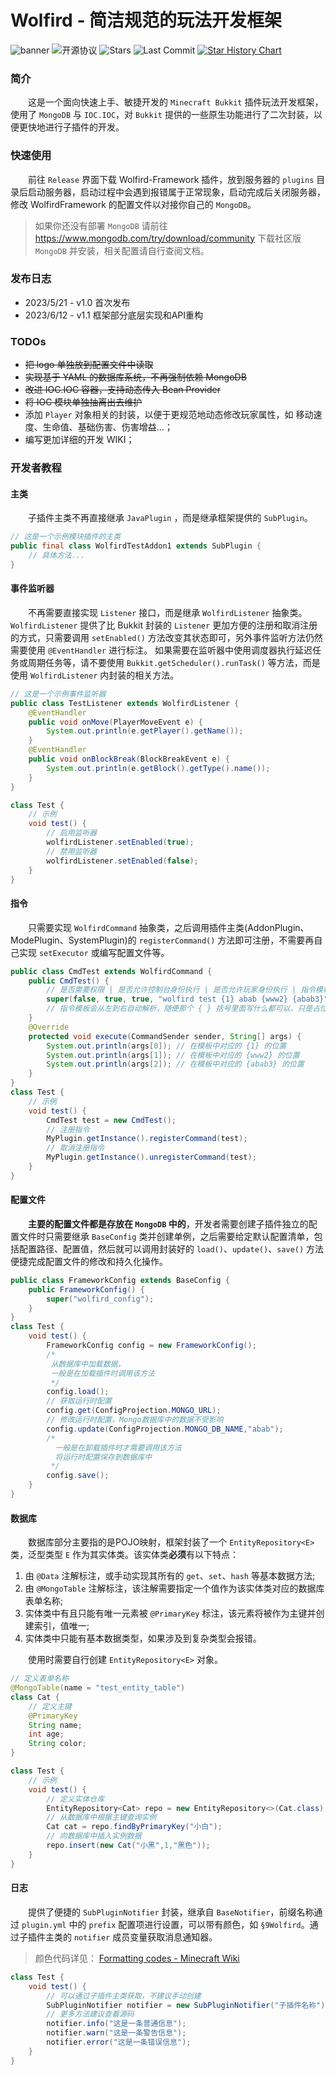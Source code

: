 # Wolfird - 简洁规范的玩法开发框架

![banner](https://img1.imgtp.com/2023/05/20/ufE0q6Q8.png)
![开源协议](https://img.shields.io/github/license/WolfLink-DevTeam/WolfirdFramework?style=for-the-badge)
![Stars](https://img.shields.io/github/stars/WolfLink-DevTeam/WolfirdFramework?style=for-the-badge)
![Last Commit](https://img.shields.io/github/last-commit/WolfLink-DevTeam/WolfirdFramework?style=for-the-badge)
[![Star History Chart](https://api.star-history.com/svg?repos=WolfLink-DevTeam/WolfirdFramework&type=Date)](https://star-history.com/#WolfLink-DevTeam/WolfirdFramework&Date)

### 简介

&emsp;&emsp;这是一个面向快速上手、敏捷开发的 `Minecraft Bukkit` 插件玩法开发框架，使用了 `MongoDB` 与 `IOC.IOC`，对 `Bukkit` 提供的一些原生功能进行了二次封装，以便更快地进行子插件的开发。

### 快速使用

&emsp;&emsp;前往 `Release` 界面下载 Wolfird-Framework 插件，放到服务器的 `plugins` 目录后启动服务器，启动过程中会遇到报错属于正常现象，启动完成后关闭服务器，修改 WolfirdFramework 的配置文件以对接你自己的 `MongoDB`。

> 如果你还没有部署 `MongoDB` 请前往
> https://www.mongodb.com/try/download/community
> 下载社区版 `MongoDB` 并安装，相关配置请自行查阅文档。

### 发布日志

- 2023/5/21 - v1.0 首次发布
- 2023/6/12 - v1.1 框架部分底层实现和API重构

### TODOs

- ~~把 logo 单独放到配置文件中读取~~
- ~~实现基于 YAML 的数据库系统，不再强制依赖 MongoDB~~
- ~~改进 IOC.IOC 容器，支持动态传入 Bean Provider~~
- ~~将 IOC 模块单独抽离出去维护~~
- 添加 `Player` 对象相关的封装，以便于更规范地动态修改玩家属性，如 移动速度、生命值、基础伤害、伤害增益...；
- 编写更加详细的开发 WIKI；

### 开发者教程

#### 主类

&emsp;&emsp;子插件主类不再直接继承 `JavaPlugin` ，而是继承框架提供的 `SubPlugin`。

```java
// 这是一个示例模块插件的主类
public final class WolfirdTestAddon1 extends SubPlugin {
	// 具体方法...
}
```

#### 事件监听器

&emsp;&emsp;不再需要直接实现 `Listener` 接口，而是继承 `WolfirdListener` 抽象类。
`WolfirdListener` 提供了比 Bukkit 封装的 `Listener` 更加方便的注册和取消注册的方式，只需要调用 `setEnabled()` 方法改变其状态即可，另外事件监听方法仍然需要使用 `@EventHandler` 进行标注。
如果需要在监听器中使用调度器执行延迟任务或周期任务等，请不要使用 `Bukkit.getScheduler().runTask()` 等方法，而是使用 `WolfirdListener` 内封装的相关方法。

```java
// 这是一个示例事件监听器
public class TestListener extends WolfirdListener {
    @EventHandler
    public void onMove(PlayerMoveEvent e) {
        System.out.println(e.getPlayer().getName());
    }
    @EventHandler
    public void onBlockBreak(BlockBreakEvent e) {
        System.out.println(e.getBlock().getType().name());
    }
}

class Test {
    // 示例
    void test() {
        // 启用监听器
        wolfirdListener.setEnabled(true);
        // 禁用监听器
        wolfirdListener.setEnabled(false);
    }
}
```

#### 指令

&emsp;&emsp;只需要实现 `WolfirdCommand` 抽象类，之后调用插件主类(AddonPlugin、ModePlugin、SystemPlugin)的 `registerCommand()` 方法即可注册，不需要再自己实现 `setExecutor` 或编写配置文件等。

```java
public class CmdTest extends WolfirdCommand {
    public CmdTest() {
        // 是否需要权限 | 是否允许控制台身份执行 | 是否允许玩家身份执行 | 指令模板 | 指令帮助信息
        super(false, true, true, "wolfird test {1} abab {www2} {abab3}","带有接收参数的示例指令");
        // 指令模板会从左到右自动解析，随便那个 { } 括号里面写什么都可以，只是占位符罢了，但是{ }括号不能丢
    }
    @Override
    protected void execute(CommandSender sender, String[] args) {
        System.out.println(args[0]); // 在模板中对应的 {1} 的位置
        System.out.println(args[1]); // 在模板中对应的 {www2} 的位置
        System.out.println(args[2]); // 在模板中对应的 {abab3} 的位置
    }
}
class Test {
    // 示例
    void test() {
        CmdTest test = new CmdTest();
        // 注册指令
        MyPlugin.getInstance().registerCommand(test);
        // 取消注册指令
        MyPlugin.getInstance().unregisterCommand(test);
    }
}
```

#### 配置文件

&emsp;&emsp;**主要的配置文件都是存放在 `MongoDB` 中的**，开发者需要创建子插件独立的配置文件时只需要继承 `BaseConfig` 类并创建单例，之后需要给定默认配置清单，包括配置路径、配置值，然后就可以调用封装好的 `load()`、`update()`、`save()` 方法便捷完成配置文件的修改和持久化操作。

```java
public class FrameworkConfig extends BaseConfig {
    public FrameworkConfig() {
        super("wolfird_config");
    }
}
class Test {
    void test() {
        FrameworkConfig config = new FrameworkConfig();
        /*
         从数据库中加载数据，
         一般是在加载插件时调用该方法
         */
        config.load();
        // 获取运行时配置
        config.get(ConfigProjection.MONGO_URL);
        // 修改运行时配置，Mongo数据库中的数据不受影响
        config.update(ConfigProjection.MONGO_DB_NAME,"abab");
        /*
          一般是在卸载插件时才需要调用该方法
          将运行时配置保存到数据库中
         */
        config.save();
    }
}
```

#### 数据库

&emsp;&emsp;数据库部分主要指的是POJO映射，框架封装了一个 `EntityRepository<E>` 类，泛型类型 `E` 作为其实体类。该实体类**必须**有以下特点：

1. 由 `@Data` 注解标注，或手动实现其所有的 `get`、`set`、`hash` 等基本数据方法;
2. 由 `@MongoTable` 注解标注，该注解需要指定一个值作为该实体类对应的数据库表单名称;
3. 实体类中有且只能有唯一元素被 `@PrimaryKey` 标注，该元素将被作为主键并创建索引，值唯一;
4. 实体类中只能有基本数据类型，如果涉及到复杂类型会报错。

&emsp;&emsp;使用时需要自行创建 `EntityRepository<E>` 对象。

```java
// 定义表单名称
@MongoTable(name = "test_entity_table")
class Cat {
    // 定义主键
    @PrimaryKey
    String name;
    int age;
    String color;
}

class Test {
    // 示例
    void test() {
        // 定义实体仓库
        EntityRepository<Cat> repo = new EntityRepository<>(Cat.class);
        // 从数据库中根据主键查询实例
        Cat cat = repo.findByPrimaryKey("小白");
        // 向数据库中插入实例数据
        repo.insert(new Cat("小黑",1,"黑色"));
    }
}
```

#### 日志

&emsp;&emsp;提供了便捷的 `SubPluginNotifier` 封装，继承自 `BaseNotifier`，前缀名称通过 `plugin.yml` 中的 `prefix` 配置项进行设置，可以带有颜色，如 `§9Wolfird`。通过子插件主类的 `notifier` 成员变量获取消息通知器。

> 颜色代码详见：
> [Formatting codes - Minecraft Wiki](https://minecraft.fandom.com/wiki/Formatting_codes)

```java
class Test {
    void test() {
        // 可以通过子插件主类获取，不建议手动创建
        SubPluginNotifier notifier = new SubPluginNotifier("子插件名称");
        // 更多方法建议查看源码
        notifier.info("这是一条普通信息");
        notifier.warn("这是一条警告信息");
        notifier.error("这是一条错误信息");
    }
}
```
